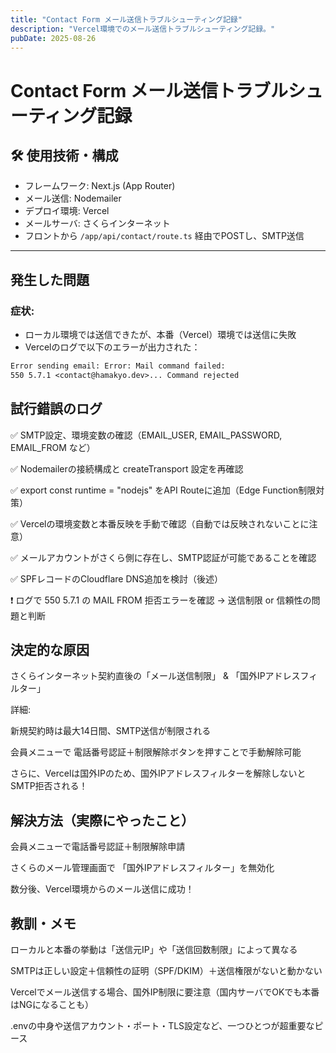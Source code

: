 ```yaml
---
title: "Contact Form メール送信トラブルシューティング記録"
description: "Vercel環境でのメール送信トラブルシューティング記録。"
pubDate: 2025-08-26
---
```


# Contact Form メール送信トラブルシューティング記録

## 🛠 使用技術・構成

- フレームワーク: Next.js (App Router)
- メール送信: Nodemailer
- デプロイ環境: Vercel
- メールサーバ: さくらインターネット
- フロントから `/app/api/contact/route.ts` 経由でPOSTし、SMTP送信

---

## 発生した問題

### 症状:
- ローカル環境では送信できたが、本番（Vercel）環境では送信に失敗
- Vercelのログで以下のエラーが出力された：

```txt
Error sending email: Error: Mail command failed: 
550 5.7.1 <contact@hamakyo.dev>... Command rejected
```

## 試行錯誤のログ

✅ SMTP設定、環境変数の確認（EMAIL_USER, EMAIL_PASSWORD, EMAIL_FROM など）

✅ Nodemailerの接続構成と createTransport 設定を再確認

✅ export const runtime = "nodejs" をAPI Routeに追加（Edge Function制限対策）

✅ Vercelの環境変数と本番反映を手動で確認（自動では反映されないことに注意）

✅ メールアカウントがさくら側に存在し、SMTP認証が可能であることを確認

✅ SPFレコードのCloudflare DNS追加を検討（後述）

❗ ログで 550 5.7.1 の MAIL FROM 拒否エラーを確認 → 送信制限 or 信頼性の問題と判断

##  決定的な原因

さくらインターネット契約直後の「メール送信制限」 & 「国外IPアドレスフィルター」

詳細:

新規契約時は最大14日間、SMTP送信が制限される

会員メニューで 電話番号認証＋制限解除ボタンを押すことで手動解除可能

さらに、Vercelは国外IPのため、国外IPアドレスフィルターを解除しないとSMTP拒否される！

## 解決方法（実際にやったこと）

 会員メニューで電話番号認証＋制限解除申請

 さくらのメール管理画面で 「国外IPアドレスフィルター」を無効化

 数分後、Vercel環境からのメール送信に成功！

## 教訓・メモ

ローカルと本番の挙動は「送信元IP」や「送信回数制限」によって異なる

SMTPは正しい設定＋信頼性の証明（SPF/DKIM）＋送信権限がないと動かない

Vercelでメール送信する場合、国外IP制限に要注意（国内サーバでOKでも本番はNGになることも）

.envの中身や送信アカウント・ポート・TLS設定など、一つひとつが超重要なピース

